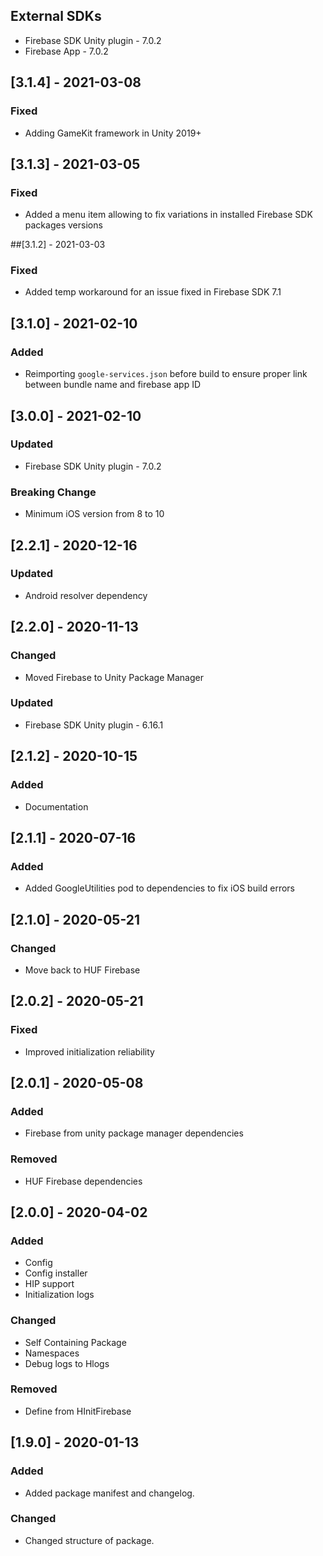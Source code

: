 ## External SDKs
- Firebase SDK Unity plugin - 7.0.2
- Firebase App - 7.0.2


## [3.1.4] - 2021-03-08
### Fixed
- Adding GameKit framework in Unity 2019+


## [3.1.3] - 2021-03-05
### Fixed
- Added a menu item allowing to fix variations in installed Firebase SDK packages versions


##[3.1.2] - 2021-03-03
### Fixed
- Added temp workaround for an issue fixed in Firebase SDK 7.1


## [3.1.0] - 2021-02-10
### Added
- Reimporting `google-services.json` before build to ensure proper link between bundle name and firebase app ID


## [3.0.0] - 2021-02-10
### Updated
- Firebase SDK Unity plugin - 7.0.2

### Breaking Change
- Minimum iOS version from 8 to 10


## [2.2.1] - 2020-12-16
### Updated
- Android resolver dependency


## [2.2.0] - 2020-11-13
### Changed
- Moved Firebase to Unity Package Manager

### Updated
- Firebase SDK Unity plugin - 6.16.1


## [2.1.2] - 2020-10-15
### Added
- Documentation


## [2.1.1] - 2020-07-16
### Added
- Added GoogleUtilities pod to dependencies to fix iOS build errors


## [2.1.0] - 2020-05-21
### Changed
- Move back to HUF Firebase


## [2.0.2] - 2020-05-21
### Fixed
- Improved initialization reliability


## [2.0.1] - 2020-05-08
### Added
- Firebase from unity package manager dependencies

### Removed
- HUF Firebase dependencies


## [2.0.0] - 2020-04-02
### Added
- Config
- Config installer
- HIP support
- Initialization logs

### Changed
- Self Containing Package
- Namespaces
- Debug logs to Hlogs

### Removed
- Define from HInitFirebase


## [1.9.0] - 2020-01-13
### Added
- Added package manifest and changelog.

### Changed
- Changed structure of package.

